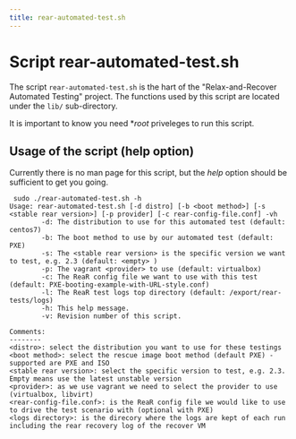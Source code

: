 ```yaml
---
title: rear-automated-test.sh
---
```


# Script rear-automated-test.sh

The script `rear-automated-test.sh` is the hart of the "Relax-and-Recover Automated Testing" project. The functions used by this script are located under the `lib/` sub-directory.

It is important to know you need **root* priveleges to run this script.
 
## Usage of the script (help option)

Currently there is no man page for this script, but the *help* option should be sufficient to get you going.

```
 sudo ./rear-automated-test.sh -h
Usage: rear-automated-test.sh [-d distro] [-b <boot method>] [-s <stable rear version>] [-p provider] [-c rear-config-file.conf] -vh
        -d: The distribution to use for this automated test (default: centos7)
        -b: The boot method to use by our automated test (default: PXE)
        -s: The <stable rear version> is the specific version we want to test, e.g. 2.3 (default: <empty> )
        -p: The vagrant <provider> to use (default: virtualbox)
        -c: The ReaR config file we want to use with this test (default: PXE-booting-example-with-URL-style.conf)
        -l: The ReaR test logs top directory (default: /export/rear-tests/logs)
        -h: This help message.
        -v: Revision number of this script.

Comments:
--------
<distro>: select the distribution you want to use for these testings
<boot method>: select the rescue image boot method (default PXE) - supported are PXE and ISO
<stable rear version>: select the specific version to test, e.g. 2.3. Empty means use the latest unstable version
<provider>: as we use vagrant we need to select the provider to use (virtualbox, libvirt)
<rear-config-file.conf>: is the ReaR config file we would like to use to drive the test scenario with (optional with PXE)
<logs directory>: is the direcory where the logs are kept of each run including the rear recovery log of the recover VM
````

